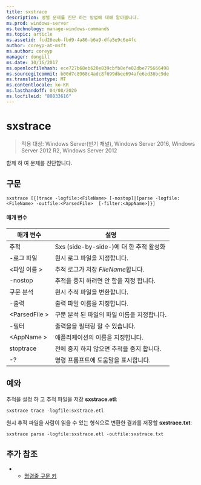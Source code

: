 ```yaml
---
title: sxstrace
description: 병렬 문제를 진단 하는 방법에 대해 알아봅니다.
ms.prod: windows-server
ms.technology: manage-windows-commands
ms.topic: article
ms.assetid: fcd26eeb-fbd9-4a86-b6a9-dfa5e9c6e4fc
author: coreyp-at-msft
ms.author: coreyp
manager: dongill
ms.date: 10/16/2017
ms.openlocfilehash: ece727b68eb620e839cbfb8efe02dbe775666498
ms.sourcegitcommit: b00d7c8968c4adc8f699dbee694afe6ed36bc9de
ms.translationtype: MT
ms.contentlocale: ko-KR
ms.lasthandoff: 04/08/2020
ms.locfileid: "80833616"
---
```

# <a name="sxstrace"></a>sxstrace

>적용 대상: Windows Server(반기 채널), Windows Server 2016, Windows Server 2012 R2, Windows Server 2012

함께 하 여 문제를 진단합니다.    

## <a name="syntax"></a>구문  
```  
sxstrace [{[trace -logfile:<FileName> [-nostop]|[parse -logfile:<FileName> -outfile:<ParsedFile>  [-filter:<AppName>]}]  
```  

#### <a name="parameters"></a>매개 변수  
|매개 변수|설명|  
|-------|--------|  
|추적|Sxs (side-by-side-)에 대 한 추적 활성화|  
|-로그 파일|원시 로그 파일을 지정합니다.|  
|\<파일 이름 >|추적 로그가 저장 *FileName*합니다.|  
|-nostop|추적을 중지 하려면 안 함을 지정 합니다.|  
|구문 분석|원시 추적 파일을 변환합니다.|  
|-출력|출력 파일 이름을 지정합니다.|  
|\<ParsedFile >|구문 분석 된 파일의 파일 이름을 지정합니다.|  
|-필터|출력을을 필터링 할 수 있습니다.|  
|\<AppName >|애플리케이션의 이름을 지정합니다.|  
|stoptrace|전에 중지 하지 않으면 추적을 중지 합니다.|  
|-?|명령 프롬프트에 도움말을 표시합니다.|  

## <a name="examples"></a><a name="BKMK_Examples"></a>예와  
추적을 설정 하 고 추적 파일을 저장 **sxstrace.etl**:  
```  
sxstrace trace -logfile:sxstrace.etl  
```  
원시 추적 파일을 사람이 읽을 수 있는 형식으로 변환한 결과를 저장할 **sxstrace.txt**:  
```  
sxstrace parse -logfile:sxstrace.etl -outfile:sxstrace.txt  
```  

## <a name="additional-references"></a>추가 참조  
-   - [명령줄 구문 키](command-line-syntax-key.md)  
  
